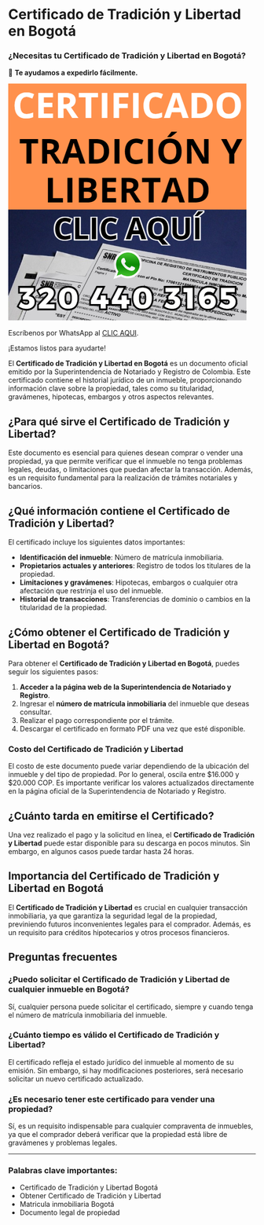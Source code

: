 # Certificado de Tradición y Libertad en Bogotá



### ¿Necesitas tu Certificado de Tradición y Libertad en Bogotá?

💬 **Te ayudamos a expedirlo fácilmente.**

[![Expedir Certificado de Tradición y Libertad](./tradicion-y-libertad-bogota.png)](https://wa.me/573204403165?text=Github-Hola%20ayudame%20a%20expedir%20un%20certificado%20de%20tradicion%20y%20libertad)


Escríbenos por WhatsApp al [CLIC AQUI](https://wa.me/573204403165?text=Github-Hola%20ayudame%20a%20expedir%20un%20certificado%20de%20tradicion%20y%20libertad).

¡Estamos listos para ayudarte!

El **Certificado de Tradición y Libertad en Bogotá** es un documento oficial emitido por la Superintendencia de Notariado y Registro de Colombia. Este certificado contiene el historial jurídico de un inmueble, proporcionando información clave sobre la propiedad, tales como su titularidad, gravámenes, hipotecas, embargos y otros aspectos relevantes.

## ¿Para qué sirve el Certificado de Tradición y Libertad?

Este documento es esencial para quienes desean comprar o vender una propiedad, ya que permite verificar que el inmueble no tenga problemas legales, deudas, o limitaciones que puedan afectar la transacción. Además, es un requisito fundamental para la realización de trámites notariales y bancarios.

## ¿Qué información contiene el Certificado de Tradición y Libertad?

El certificado incluye los siguientes datos importantes:

- **Identificación del inmueble**: Número de matrícula inmobiliaria.
- **Propietarios actuales y anteriores**: Registro de todos los titulares de la propiedad.
- **Limitaciones y gravámenes**: Hipotecas, embargos o cualquier otra afectación que restrinja el uso del inmueble.
- **Historial de transacciones**: Transferencias de dominio o cambios en la titularidad de la propiedad.
  
## ¿Cómo obtener el Certificado de Tradición y Libertad en Bogotá?

Para obtener el **Certificado de Tradición y Libertad en Bogotá**, puedes seguir los siguientes pasos:

1. **Acceder a la página web de la Superintendencia de Notariado y Registro**.
2. Ingresar el **número de matrícula inmobiliaria** del inmueble que deseas consultar.
3. Realizar el pago correspondiente por el trámite.
4. Descargar el certificado en formato PDF una vez que esté disponible.

### Costo del Certificado de Tradición y Libertad

El costo de este documento puede variar dependiendo de la ubicación del inmueble y del tipo de propiedad. Por lo general, oscila entre $16.000 y $20.000 COP. Es importante verificar los valores actualizados directamente en la página oficial de la Superintendencia de Notariado y Registro.

## ¿Cuánto tarda en emitirse el Certificado?

Una vez realizado el pago y la solicitud en línea, el **Certificado de Tradición y Libertad** puede estar disponible para su descarga en pocos minutos. Sin embargo, en algunos casos puede tardar hasta 24 horas.

## Importancia del Certificado de Tradición y Libertad en Bogotá

El **Certificado de Tradición y Libertad** es crucial en cualquier transacción inmobiliaria, ya que garantiza la seguridad legal de la propiedad, previniendo futuros inconvenientes legales para el comprador. Además, es un requisito para créditos hipotecarios y otros procesos financieros.

## Preguntas frecuentes

### ¿Puedo solicitar el Certificado de Tradición y Libertad de cualquier inmueble en Bogotá?
Sí, cualquier persona puede solicitar el certificado, siempre y cuando tenga el número de matrícula inmobiliaria del inmueble.

### ¿Cuánto tiempo es válido el Certificado de Tradición y Libertad?
El certificado refleja el estado jurídico del inmueble al momento de su emisión. Sin embargo, si hay modificaciones posteriores, será necesario solicitar un nuevo certificado actualizado.

### ¿Es necesario tener este certificado para vender una propiedad?
Sí, es un requisito indispensable para cualquier compraventa de inmuebles, ya que el comprador deberá verificar que la propiedad está libre de gravámenes y problemas legales.

---

### Palabras clave importantes:

- Certificado de Tradición y Libertad Bogotá
- Obtener Certificado de Tradición y Libertad
- Matricula inmobiliaria Bogotá
- Documento legal de propiedad

